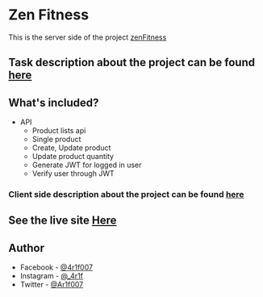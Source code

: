 # Zen Fitness

This is the server side of the project [zenFitness](https://zenfitness-46154.web.app/)

## Task description about the project can be found [here](https://github.com/ProgrammingHeroWC4/warehouse-management-client-side-Ar1f007/blob/main/task_description.md)

## What's included?

- API
  - Product lists api
  - Single product
  - Create, Update product
  - Update product quantity
  - Generate JWT for logged in user
  - Verify user through JWT

### Client side description about the project can be found [here](https://github.com/ProgrammingHeroWC4/warehouse-management-client-side-Ar1f007#zen-fitness)

## See the live site [Here](https://zenfitness-46154.web.app/)

## Author

- Facebook - [@4r1f007](https://www.facebook.com/4r1f007/)
- Instagram - [@\_4r1f](https://www.instagram.com/_4r1f)
- Twitter - [@Ar1f007](https://twitter.com/Ariif_007)
